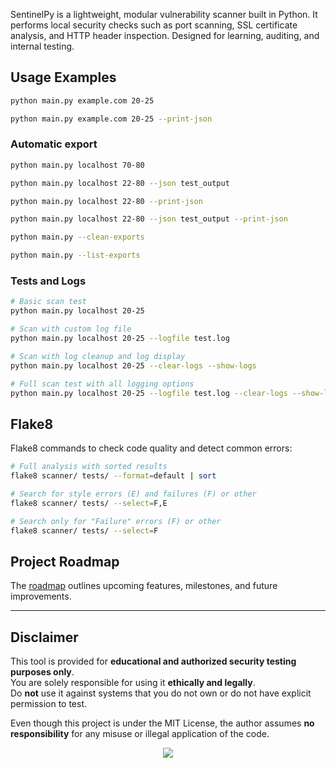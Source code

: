 SentinelPy is a lightweight, modular vulnerability scanner built in Python. It performs local security checks such as port scanning, SSL certificate analysis, and HTTP header inspection. Designed for learning, auditing, and internal testing.

## Usage Examples

```bash
python main.py example.com 20-25
```

```bash
python main.py example.com 20-25 --print-json
```

### Automatic export 
```bash
python main.py localhost 70-80
```

```bash
python main.py localhost 22-80 --json test_output
```

```bash
python main.py localhost 22-80 --print-json
```

```bash
python main.py localhost 22-80 --json test_output --print-json
```

```bash
python main.py --clean-exports
```

```bash
python main.py --list-exports
```
### Tests and Logs
```bash
# Basic scan test
python main.py localhost 20-25
```
```bash
# Scan with custom log file
python main.py localhost 20-25 --logfile test.log
```

```bash
# Scan with log cleanup and log display
python main.py localhost 20-25 --clear-logs --show-logs
```

```bash
# Full scan test with all logging options
python main.py localhost 20-25 --logfile test.log --clear-logs --show-logs
```

## Flake8

Flake8 commands to check code quality and detect common errors:

```bash
# Full analysis with sorted results
flake8 scanner/ tests/ --format=default | sort
```

```bash
# Search for style errors (E) and failures (F) or other
flake8 scanner/ tests/ --select=F,E
```

```bash
# Search only for "Failure" errors (F) or other
flake8 scanner/ tests/ --select=F 
```

## Project Roadmap

The [roadmap](./docs/ROADMAP.md) outlines upcoming features, milestones, and future improvements.

---

## Disclaimer

This tool is provided for **educational and authorized security testing purposes only**.  
You are solely responsible for using it **ethically and legally**.  
Do **not** use it against systems that you do not own or do not have explicit permission to test.

Even though this project is under the MIT License, the author assumes **no responsibility** for any misuse or illegal application of the code.


<p align="center">
  <img src="https://img.shields.io/badge/Usage-Ethical%20Hacking%20Only-yellow?style=flat-square" />
</p>
